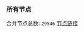 ### 所有节点
合并节点总数: `29546`
[节点链接](https://github.com/qjlxg/586/raw/refs/heads/master/sub/sub_merge_base64.txt)


